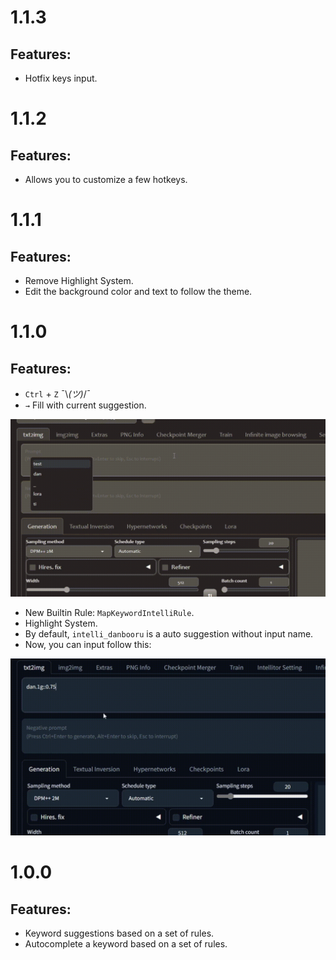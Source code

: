 # 1.1.3
## Features:
- Hotfix keys input.

# 1.1.2
## Features:
- Allows you to customize a few hotkeys.

# 1.1.1
## Features:
- Remove Highlight System.
- Edit the background color and text to follow the theme.

# 1.1.0
## Features:

- `Ctrl` + `Z` ¯\\_(ツ)_/¯
- `→` Fill with current suggestion.

![](/assets/preview2.gif)
- New Builtin Rule: `MapKeywordIntelliRule`.
- Highlight System.
- By default, `intelli_danbooru` is a auto suggestion without input name.
- Now, you can input follow this:

![](/assets/preview3.gif)
# 1.0.0
## Features:

- Keyword suggestions based on a set of rules.
- Autocomplete a keyword based on a set of rules.